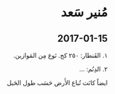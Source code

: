 <style>html { direction:rtl; }</style>

# مُنير سَعد

## 2017-01-15

١. القَنطار: ٢٥٠ كج. نَوع مِن المَوازين.

٢. الدِنُم: ...

ايضاً كانَت تُباع الأَرض حَسَب طول الحَبل
